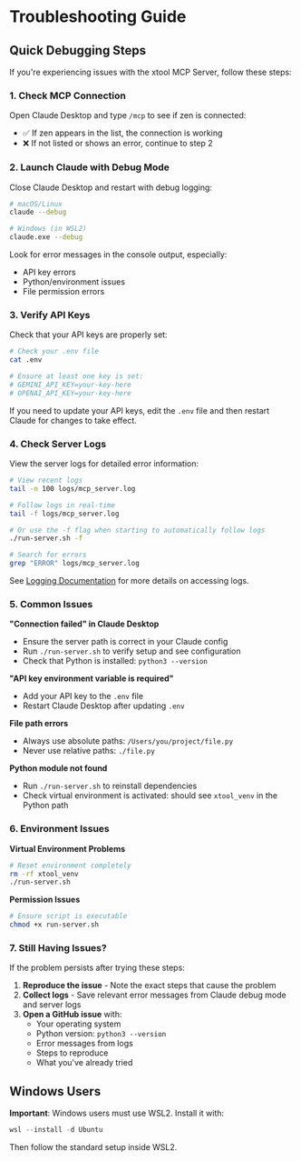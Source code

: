 # Troubleshooting Guide

## Quick Debugging Steps

If you're experiencing issues with the xtool MCP Server, follow these steps:

### 1. Check MCP Connection

Open Claude Desktop and type `/mcp` to see if zen is connected:
- ✅ If zen appears in the list, the connection is working
- ❌ If not listed or shows an error, continue to step 2

### 2. Launch Claude with Debug Mode

Close Claude Desktop and restart with debug logging:

```bash
# macOS/Linux
claude --debug

# Windows (in WSL2)
claude.exe --debug
```

Look for error messages in the console output, especially:
- API key errors
- Python/environment issues
- File permission errors

### 3. Verify API Keys

Check that your API keys are properly set:

```bash
# Check your .env file
cat .env

# Ensure at least one key is set:
# GEMINI_API_KEY=your-key-here
# OPENAI_API_KEY=your-key-here
```

If you need to update your API keys, edit the `.env` file and then restart Claude for changes to take effect.

### 4. Check Server Logs

View the server logs for detailed error information:

```bash
# View recent logs
tail -n 100 logs/mcp_server.log

# Follow logs in real-time
tail -f logs/mcp_server.log

# Or use the -f flag when starting to automatically follow logs
./run-server.sh -f

# Search for errors
grep "ERROR" logs/mcp_server.log
```

See [Logging Documentation](logging.md) for more details on accessing logs.

### 5. Common Issues

**"Connection failed" in Claude Desktop**
- Ensure the server path is correct in your Claude config
- Run `./run-server.sh` to verify setup and see configuration
- Check that Python is installed: `python3 --version`

**"API key environment variable is required"**
- Add your API key to the `.env` file
- Restart Claude Desktop after updating `.env`

**File path errors**
- Always use absolute paths: `/Users/you/project/file.py`
- Never use relative paths: `./file.py`

**Python module not found**
- Run `./run-server.sh` to reinstall dependencies
- Check virtual environment is activated: should see `xtool_venv` in the Python path

### 6. Environment Issues

**Virtual Environment Problems**
```bash
# Reset environment completely
rm -rf xtool_venv
./run-server.sh
```

**Permission Issues**
```bash
# Ensure script is executable
chmod +x run-server.sh
```

### 7. Still Having Issues?

If the problem persists after trying these steps:

1. **Reproduce the issue** - Note the exact steps that cause the problem
2. **Collect logs** - Save relevant error messages from Claude debug mode and server logs
3. **Open a GitHub issue** with:
   - Your operating system
   - Python version: `python3 --version`
   - Error messages from logs
   - Steps to reproduce
   - What you've already tried

## Windows Users

**Important**: Windows users must use WSL2. Install it with:

```powershell
wsl --install -d Ubuntu
```

Then follow the standard setup inside WSL2.